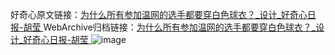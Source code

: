 好奇心原文链接：[为什么所有参加温网的选手都要穿白色球衣？_设计_好奇心日报-胡莹 ](https://www.qdaily.com/articles/11588.html)
WebArchive归档链接：[为什么所有参加温网的选手都要穿白色球衣？_设计_好奇心日报-胡莹 ](http://web.archive.org/web/20190623170804/https://www.qdaily.com/articles/11588.html)
![image](http://ww3.sinaimg.cn/large/007d5XDply1g3wad5vlh3j30u03gmqv5)